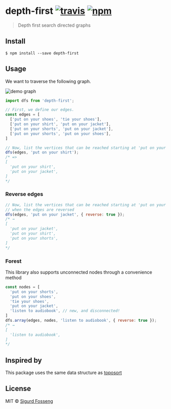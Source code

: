 # depth-first [![travis][travis-image]][travis-url] [![npm][npm-image]][npm-url]
[travis-image]: https://img.shields.io/travis/laat/depth-first.svg?style=flat
[travis-url]: https://travis-ci.org/laat/depth-first
[npm-image]: https://img.shields.io/npm/v/depth-first.svg?style=flat
[npm-url]: https://npmjs.org/package/depth-first

> Depth first search directed graphs

## Install

```
$ npm install --save depth-first
```

## Usage
We want to traverse the following graph.

![demo graph](https://cdn.rawgit.com/laat/depth-first/8cb655fe/graph.svg)

```js
import dfs from 'depth-first';

// First, we define our edges.
const edges = [
  ['put on your shoes', 'tie your shoes'],
  ['put on your shirt', 'put on your jacket'],
  ['put on your shorts', 'put on your jacket'],
  ['put on your shorts', 'put on your shoes'],
]

// Now, list the vertices that can be reached starting at 'put on your shirt'
dfs(edges, 'put on your shirt');
/* =>
[
  'put on your shirt',
  'put on your jacket',
]
*/
```

### Reverse edges
```js
// Now, list the vertices that can be reached starting at 'put on your jacket'
// when the edges are reversed
dfs(edges, 'put on your jacket', { reverse: true });
/* →
[
  'put on your jacket',
  'put on your shirt',
  'put on your shorts',
]
*/
```

### Forest

This library also supports unconnected nodes through a convenience method

```js
const nodes = [
  'put on your shorts',
  'put on your shoes',
  'tie your shoes',
  'put on your jacket',
  'listen to audiobook', // new, and disconnected!
]
dfs.array(edges, nodes, 'listen to audiobook', { reverse: true });
/* →
[
  'listen to audiobook',
]
*/
```

## Inspired by

This package uses the same data structure as [toposort](https://github.com/marcelklehr/toposort)

## License

MIT © [Sigurd Fosseng](https://github.com/laat)
